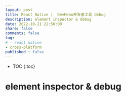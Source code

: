 ```yaml
---
layout: post
title: React Native |  DevMenu开发者工具 debug
description: element inspector & debug
date: 2022-10-21 22:50:00
share: false
comments: false
tag:
# - react native
- cross-platform
published : false 
---
```

* TOC
{:toc}

# element inspector & debug